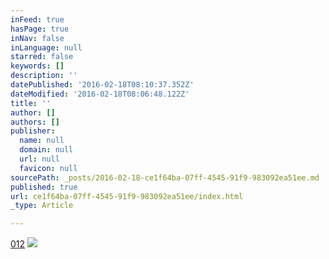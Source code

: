 ```yaml
---
inFeed: true
hasPage: true
inNav: false
inLanguage: null
starred: false
keywords: []
description: ''
datePublished: '2016-02-18T08:10:37.352Z'
dateModified: '2016-02-18T08:06:48.122Z'
title: ''
author: []
authors: []
publisher:
  name: null
  domain: null
  url: null
  favicon: null
sourcePath: _posts/2016-02-18-ce1f64ba-07ff-4545-91f9-983092ea51ee.md
published: true
url: ce1f64ba-07ff-4545-91f9-983092ea51ee/index.html
_type: Article

---
```

[012][0]
![](https://the-grid-user-content.s3-us-west-2.amazonaws.com/55bc3ceb-cc54-4b65-9c6b-900f45d1b1e0.png)

[0]: https://www.youtube.com/watch?v=NzKZ6kEdqc8
